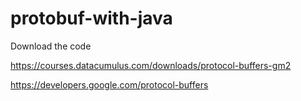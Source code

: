 # protobuf-with-java

Download the code

https://courses.datacumulus.com/downloads/protocol-buffers-gm2

https://developers.google.com/protocol-buffers